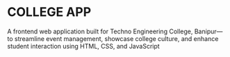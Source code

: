 # COLLEGE APP

A frontend web application built for Techno Engineering College, Banipur—to streamline event management, showcase college culture, and enhance student interaction using HTML, CSS, and JavaScript

